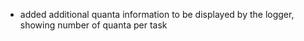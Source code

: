 * added additional quanta information to be displayed by the logger, showing number of quanta per task